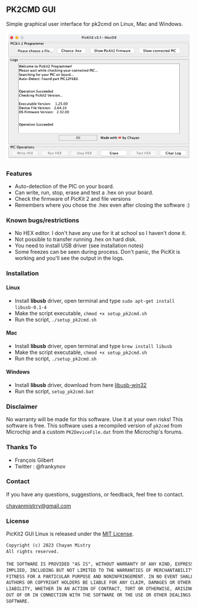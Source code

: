 ## PK2CMD GUI
Simple graphical user interface for pk2cmd on Linux, Mac and Windows.

![](/doc/pk2cmd-gui.png)

### Features
- Auto-detection of the PIC on your board.
- Can write, run, stop, erase and test a .hex on your board.
- Check the firmware of PicKit 2 and file versions
- Remembers where you chose the .hex even after closing the software :)

### Known bugs/restrictions
- No HEX editor. I don't have any use for it at school so I haven't done it.
- Not possible to transfer running .hex on hard disk.
- You need to install USB driver (see installation notes)
- Some freezes can be seen during process. Don't panic, the PicKit is working and you'll see the output in the logs.

### Installation

#### Linux
- Install **libusb** driver, open terminal and type `sudo apt-get install libusb-0.1-4`
- Make the script executable, `chmod +x setup_pk2cmd.sh`
- Run the script, `./setup_pk2cmd.sh`

#### Mac
- Install **libusb** driver, open terminal and type `brew install libusb`
- Make the script executable, `chmod +x setup_pk2cmd.sh`
- Run the script, `./setup_pk2cmd.sh`

#### Windows
- Install **libusb** driver, download from here [libusb-win32](https://github.com/mcuee/libusb-win32)
- Run the script, `setup_pk2cmd.bat`

### Disclaimer
No warranty will be made for this software. Use it at your own risks!
This software is free.
This software uses a recompiled version of `pk2cmd` from Microchip and a custom `PK2DeviceFile.dat` from the Microchip's forums.

### Thanks To
- François Gilbert
- Twitter : @frankynov

### Contact
If you have any questions, suggestions, or feedback, feel free to contact.

chayanmistrry@gmail.com

### License
PicKit2 GUI Linux is released under the [MIT License](LICENSE).

```dtd
Copyright (c) 2023 Chayan Mistry
All rights reserved.

THE SOFTWARE IS PROVIDED "AS IS", WITHOUT WARRANTY OF ANY KIND, EXPRESS OR
IMPLIED, INCLUDING BUT NOT LIMITED TO THE WARRANTIES OF MERCHANTABILITY,
FITNESS FOR A PARTICULAR PURPOSE AND NONINFRINGEMENT. IN NO EVENT SHALL THE
AUTHORS OR COPYRIGHT HOLDERS BE LIABLE FOR ANY CLAIM, DAMAGES OR OTHER
LIABILITY, WHETHER IN AN ACTION OF CONTRACT, TORT OR OTHERWISE, ARISING FROM,
OUT OF OR IN CONNECTION WITH THE SOFTWARE OR THE USE OR OTHER DEALINGS IN THE
SOFTWARE.
```
